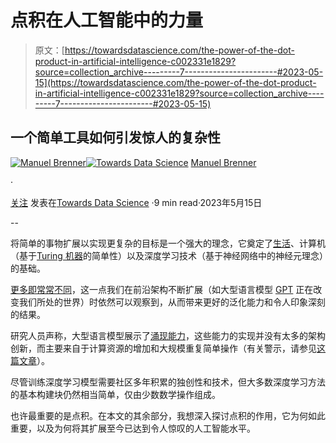 # 点积在人工智能中的力量

> 原文：[https://towardsdatascience.com/the-power-of-the-dot-product-in-artificial-intelligence-c002331e1829?source=collection_archive---------7-----------------------#2023-05-15](https://towardsdatascience.com/the-power-of-the-dot-product-in-artificial-intelligence-c002331e1829?source=collection_archive---------7-----------------------#2023-05-15)

## 一个简单工具如何引发惊人的复杂性

[](https://manuel-brenner.medium.com/?source=post_page-----c002331e1829--------------------------------)[![Manuel Brenner](../Images/f62843c79a9b378494cb83caf3ddc792.png)](https://manuel-brenner.medium.com/?source=post_page-----c002331e1829--------------------------------)[](https://towardsdatascience.com/?source=post_page-----c002331e1829--------------------------------)[![Towards Data Science](../Images/a6ff2676ffcc0c7aad8aaf1d79379785.png)](https://towardsdatascience.com/?source=post_page-----c002331e1829--------------------------------) [Manuel Brenner](https://manuel-brenner.medium.com/?source=post_page-----c002331e1829--------------------------------)

·

[关注](https://medium.com/m/signin?actionUrl=https%3A%2F%2Fmedium.com%2F_%2Fsubscribe%2Fuser%2F1fde95441432&operation=register&redirect=https%3A%2F%2Ftowardsdatascience.com%2Fthe-power-of-the-dot-product-in-artificial-intelligence-c002331e1829&user=Manuel+Brenner&userId=1fde95441432&source=post_page-1fde95441432----c002331e1829---------------------post_header-----------) 发表在[Towards Data Science](https://towardsdatascience.com/?source=post_page-----c002331e1829--------------------------------) ·9 min read·2023年5月15日[](https://medium.com/m/signin?actionUrl=https%3A%2F%2Fmedium.com%2F_%2Fvote%2Ftowards-data-science%2Fc002331e1829&operation=register&redirect=https%3A%2F%2Ftowardsdatascience.com%2Fthe-power-of-the-dot-product-in-artificial-intelligence-c002331e1829&user=Manuel+Brenner&userId=1fde95441432&source=-----c002331e1829---------------------clap_footer-----------)

--

[](https://medium.com/m/signin?actionUrl=https%3A%2F%2Fmedium.com%2F_%2Fbookmark%2Fp%2Fc002331e1829&operation=register&redirect=https%3A%2F%2Ftowardsdatascience.com%2Fthe-power-of-the-dot-product-in-artificial-intelligence-c002331e1829&source=-----c002331e1829---------------------bookmark_footer-----------)

将简单的事物扩展以实现更复杂的目标是一个强大的理念，它奠定了[生活](https://manuel-brenner.medium.com/the-importance-of-noise-327fcab7c4fb)、计算机（基于[Turing 机器](https://medium.com/discourse/a-non-technical-guide-to-turing-machines-f8c6da9596e5)的简单性）以及深度学习技术（基于神经网络中的神经元理念）的基础。

[更多即常常不同](https://manuel-brenner.medium.com/more-is-different-a49e833260b3)，这一点我们在前沿架构不断扩展（如大型语言模型 [GPT](https://arxiv.org/abs/2005.14165) 正在改变我们所处的世界）时依然可以观察到，从而带来更好的泛化能力和令人印象深刻的结果。

研究人员声称，大型语言模型展示了[涌现能力](https://openreview.net/pdf?id=yzkSU5zdwD)，这些能力的实现并没有太多的架构创新，而主要来自于计算资源的增加和大规模重复简单操作（有关警示，请参见[这篇文章](https://arxiv.org/abs/2304.15004)）。

尽管训练深度学习模型需要社区多年积累的独创性和技术，但大多数深度学习方法的基本构建块仍然相当简单，仅由少数数学操作组成。

也许最重要的是点积。在本文的其余部分，我想深入探讨点积的作用，它为何如此重要，以及为何将其扩展至今已达到令人惊叹的人工智能水平。
